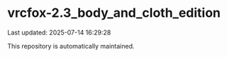 # vrcfox-2.3_body_and_cloth_edition

Last updated: 2025-07-14 16:29:28

This repository is automatically maintained.
